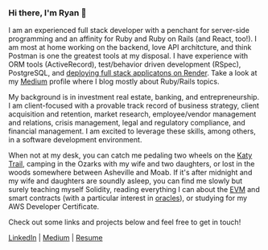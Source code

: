 ### Hi there, I'm Ryan 👋

I am an experienced full stack developer with a penchant for server-side programming and an affinity for Ruby and Ruby on Rails (and React, too!). I am most at home working on the backend, love API architcture, and think Postman is one the greatest tools at my disposal. I have experience with ORM tools (ActiveRecord), test/behavior driven development (RSpec), PostgreSQL, and [deploying full stack applicatons on Render](https://burgerbuddy.onrender.com/). Take a look at my [Medium](https://medium.com/@wrosullivan88) profile where I blog mostly about Ruby/Rails topics.

My background is in investment real estate, banking, and entrepreneurship. I am client-focused with a provable track record of business strategy, client acquisition and retention, market research, employee/vendor management and relations, crisis management, legal and regulatory compliance, and financial management. I am excited to leverage these skills, among others, in a software development environment.

When not at my desk, you can catch me pedaling two wheels on the [Katy Trail](https://en.wikipedia.org/wiki/Katy_Trail_State_Park), camping in the Ozarks with my wife and two daughters, or lost in the woods somewhere between Asheville and Moab. If it's after midnight and my wife and daughters are soundly asleep, you can find me slowly but surely teaching myself Solidity, reading everything I can about the [EVM](https://ethereum.org/en/developers/docs/evm/) and smart contracts (with a particular interest in [oracles](https://ethereum.org/en/developers/docs/oracles/#:~:text=Oracles%20act%20as%20a%20%E2%80%9Cbridge,functions%20using%20off%2Dchain%20data.)), or studying for my AWS Developer Certificate.  

Check out some links and projects below and feel free to get in touch! 

[LinkedIn](https://www.linkedin.com/in/wrosullivan/) | [Medium](https://medium.com/@wrosullivan88) | [Resume](https://docs.google.com/document/d/1AZ35XMndhtQ5YUh8Xkow2Z-ZNNEVbhwDCRehT2zSm8c/edit?usp=sharing)






<!--
**ryanosull/ryanosull** is a ✨ _special_ ✨ repository because its `README.md` (this file) appears on your GitHub profile.

Here are some ideas to get you started:

- 🔭 I’m currently working on ...
- 🌱 I’m currently learning ...
- 👯 I’m looking to collaborate on ...
- 🤔 I’m looking for help with ...
- 💬 Ask me about ...
- 📫 How to reach me: ...
- 😄 Pronouns: ...
- ⚡ Fun fact: ...
-->
